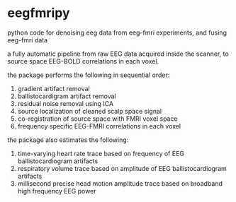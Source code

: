 # eegfmripy
python code for denoising eeg data from eeg-fmri experiments, and fusing eeg-fmri data

a fully automatic pipeline from raw EEG data acquired inside the scanner, to source
space EEG-BOLD correlations in each voxel.

the package performs the following in sequential order:

1) gradient artifact removal
2) ballistocardigram artifact removal
3) residual noise removal using ICA
4) source localization of cleaned scalp space signal
5) co-registration of source space with FMRI voxel space
6) frequency specific EEG-FMRI correlations in each voxel 

the package also estimates the following:
  1) time-varying heart rate trace based on frequency of EEG ballistocardiogram artifacts
  2) respiratory volume trace based on amplitude of EEG ballistocardiogram artifacts
  3) millisecond precise head motion amplitude trace based on broadband high frequency EEG power
  




